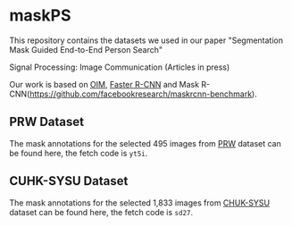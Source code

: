 # maskPS
This repository contains the datasets we used in our paper "Segmentation Mask Guided End-to-End Person Search"

Signal Processing: Image Communication (Articles in press)

Our work is based on [OIM](https://github.com/ShuangLI59/person_search), [Faster R-CNN](https://github.com/jwyang/faster-rcnn.pytorch) and Mask R-CNN(https://github.com/facebookresearch/maskrcnn-benchmark).

## PRW Dataset
The mask annotations for the selected 495 images from [PRW](https://pan.baidu.com/s/16G7ewFICegRRBBp5En69MQ) dataset can be found here, the fetch code is `yt5i`.

## CUHK-SYSU Dataset
The mask annotations for the selected 1,833 images from [CHUK-SYSU](https://pan.baidu.com/s/1e4_Lsz7tCrUYBDIWYn0mUA) dataset can be found here, the fetch code is `sd27`.   
